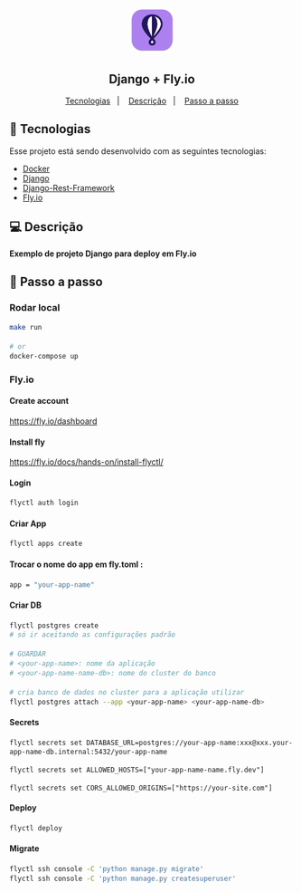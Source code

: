 <h1 align="center">
    <img alt="Django + Fly.io" title="Django + Fly.io" src=".github/icon.png" width="75px" />
</h1>

<h2 align="center">
  	Django + Fly.io
</h2>

<p align="center">
	<a href="#-tecnologias">Tecnologias</a>&nbsp;&nbsp;&nbsp;|&nbsp;&nbsp;&nbsp;
	<a href="#-descrição">Descrição</a>&nbsp;&nbsp;&nbsp;|&nbsp;&nbsp;&nbsp;
	<a href="#passo-a-passo">Passo a passo</a>
</p>

## 🤖 Tecnologias

Esse projeto está sendo desenvolvido com as seguintes tecnologias:

- [Docker](https://andrearruda-blog.vercel.app/install-docker-on-linux)
- [Django](https://www.djangoproject.com/)
- [Django-Rest-Framework](https://www.django-rest-framework.org/)
- [Fly.io](https://fly.io/dashboard)

## 💻 Descrição
**Exemplo de projeto Django para deploy em Fly.io**


## 🔧 Passo a passo

### Rodar local
```sh
make run

# or
docker-compose up
```

### Fly.io
#### Create account
https://fly.io/dashboard


#### Install fly
https://fly.io/docs/hands-on/install-flyctl/


#### Login
```sh
flyctl auth login
```

#### Criar App
```sh
flyctl apps create
```

#### Trocar o nome do app em __fly.toml__ :
```sh
app = "your-app-name"
```

#### Criar DB
```sh
flyctl postgres create
# só ir aceitando as configurações padrão

# GUARDAR
# <your-app-name>: nome da aplicação
# <your-app-name-name-db>: nome do cluster do banco

# cria banco de dados no cluster para a aplicação utilizar
flyctl postgres attach --app <your-app-name> <your-app-name-db>
```

#### Secrets
```
flyctl secrets set DATABASE_URL=postgres://your-app-name:xxx@xxx.your-app-name-db.internal:5432/your-app-name

flyctl secrets set ALLOWED_HOSTS=["your-app-name-name.fly.dev"]

flyctl secrets set CORS_ALLOWED_ORIGINS=["https://your-site.com"]
```

#### Deploy
```sh
flyctl deploy
```

#### Migrate
```sh
flyctl ssh console -C 'python manage.py migrate'
flyctl ssh console -C 'python manage.py createsuperuser'
```